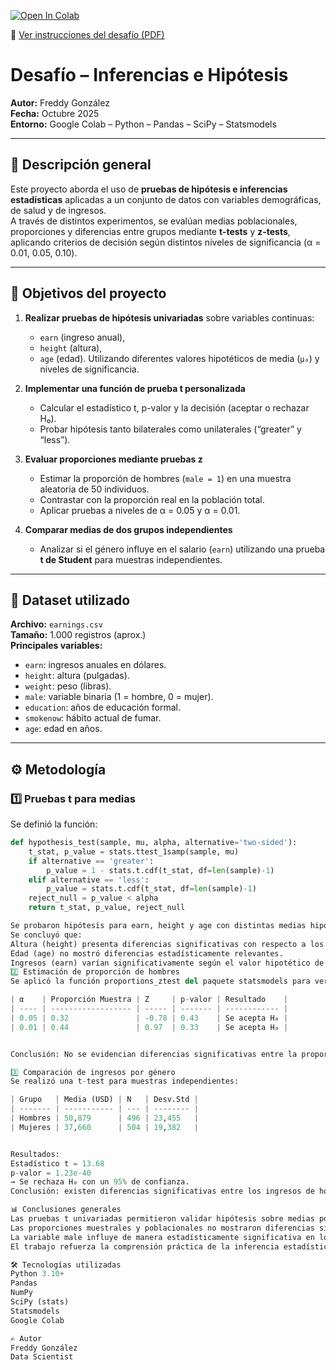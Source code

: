 [![Open In Colab](https://colab.research.google.com/assets/colab-badge.svg)](https://colab.research.google.com/github/fredusho/data-science-portfolio/blob/main/inferencias-e-hipotesis/inferencias-hipotesis.ipynb)

📄 [Ver instrucciones del desafío (PDF)](https://github.com/fredusho/data-science-portfolio/blob/main/inferencias-e-hipotesis/docs/inferencia-hipotesis.pdf)
# Desafío – Inferencias e Hipótesis

**Autor:** Freddy González  
**Fecha:** Octubre 2025  
**Entorno:** Google Colab – Python – Pandas – SciPy – Statsmodels  

---

## 🧠 Descripción general

Este proyecto aborda el uso de **pruebas de hipótesis e inferencias estadísticas** aplicadas a un conjunto de datos con variables demográficas, de salud y de ingresos.  
A través de distintos experimentos, se evalúan medias poblacionales, proporciones y diferencias entre grupos mediante **t-tests** y **z-tests**, aplicando criterios de decisión según distintos niveles de significancia (α = 0.01, 0.05, 0.10).

---

## 🎯 Objetivos del proyecto

1. **Realizar pruebas de hipótesis univariadas** sobre variables continuas:
   - `earn` (ingreso anual),
   - `height` (altura),
   - `age` (edad).
   Utilizando diferentes valores hipotéticos de media (`μ₀`) y niveles de significancia.

2. **Implementar una función de prueba t personalizada**
   - Calcular el estadístico t, p-valor y la decisión (aceptar o rechazar H₀).  
   - Probar hipótesis tanto bilaterales como unilaterales (“greater” y “less”).

3. **Evaluar proporciones mediante pruebas z**
   - Estimar la proporción de hombres (`male = 1`) en una muestra aleatoria de 50 individuos.  
   - Contrastar con la proporción real en la población total.  
   - Aplicar pruebas a niveles de α = 0.05 y α = 0.01.

4. **Comparar medias de dos grupos independientes**
   - Analizar si el género influye en el salario (`earn`) utilizando una prueba **t de Student** para muestras independientes.

---

## 🧩 Dataset utilizado

**Archivo:** `earnings.csv`  
**Tamaño:** 1.000 registros (aprox.)  
**Principales variables:**
- `earn`: ingresos anuales en dólares.  
- `height`: altura (pulgadas).  
- `weight`: peso (libras).  
- `male`: variable binaria (1 = hombre, 0 = mujer).  
- `education`: años de educación formal.  
- `smokenow`: hábito actual de fumar.  
- `age`: edad en años.  

---

## ⚙️ Metodología

### 1️⃣ Pruebas t para medias
Se definió la función:

```python
def hypothesis_test(sample, mu, alpha, alternative='two-sided'):
    t_stat, p_value = stats.ttest_1samp(sample, mu)
    if alternative == 'greater':
        p_value = 1 - stats.t.cdf(t_stat, df=len(sample)-1)
    elif alternative == 'less':
        p_value = stats.t.cdf(t_stat, df=len(sample)-1)
    reject_null = p_value < alpha
    return t_stat, p_value, reject_null

Se probaron hipótesis para earn, height y age con distintas medias hipotéticas (μ₀) y niveles de confianza.
Se concluyó que:
Altura (height) presenta diferencias significativas con respecto a los valores esperados.
Edad (age) no mostró diferencias estadísticamente relevantes.
Ingresos (earn) varían significativamente según el valor hipotético de comparación.
2️⃣ Estimación de proporción de hombres
Se aplicó la función proportions_ztest del paquete statsmodels para verificar si la proporción observada en una muestra de 50 individuos difiere de la proporción real poblacional (≈ 37.17%).

| α    | Proporción Muestra | Z     | p-valor | Resultado    |
| ---- | ------------------ | ----- | ------- | ------------ |
| 0.05 | 0.32               | -0.78 | 0.43    | Se acepta H₀ |
| 0.01 | 0.44               | 0.97  | 0.33    | Se acepta H₀ |


Conclusión: No se evidencian diferencias significativas entre la proporción muestral y la poblacional.

3️⃣ Comparación de ingresos por género
Se realizó una t-test para muestras independientes:

| Grupo   | Media (USD) | N   | Desv.Std |
| ------- | ----------- | --- | -------- |
| Hombres | 50,879      | 496 | 23,455   |
| Mujeres | 37,660      | 504 | 19,382   |


Resultados:
Estadístico t = 13.68
p-valor = 1.23e-40
→ Se rechaza H₀ con un 95% de confianza.
Conclusión: existen diferencias significativas entre los ingresos de hombres y mujeres.

📊 Conclusiones generales
Las pruebas t univariadas permitieron validar hipótesis sobre medias poblacionales con distintos niveles de confianza.
Las proporciones muestrales y poblacionales no mostraron diferencias significativas.
La variable male influye de manera estadísticamente significativa en los ingresos (earn).
El trabajo refuerza la comprensión práctica de la inferencia estadística aplicada a poblaciones reales.

🛠️ Tecnologías utilizadas
Python 3.10+
Pandas
NumPy
SciPy (stats)
Statsmodels
Google Colab

✍️ Autor
Freddy González
Data Scientist







